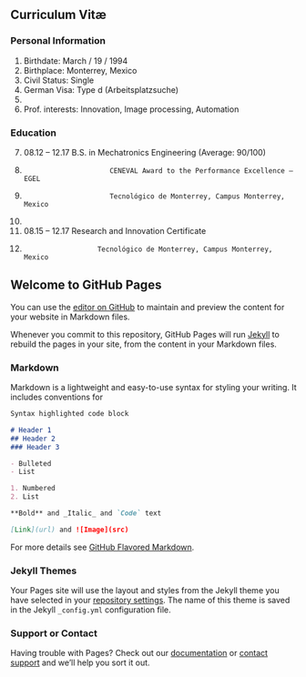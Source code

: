 ## Curriculum Vitæ

### Personal Information

1.  Birthdate:        March / 19 / 1994
2.  Birthplace:       Monterrey, Mexico
3.  Civil Status:     Single
4.  German Visa:      Type d (Arbeitsplatzsuche)
5.  
6.  Prof. interests:  Innovation, Image processing, Automation

### Education

7.  08.12 – 12.17     B.S. in Mechatronics Engineering (Average: 90/100)
8.  		                CENEVAL Award to the Performance Excellence – EGEL
9.  		                Tecnológico de Monterrey, Campus Monterrey, Mexico
10. 
11. 08.15 – 12.17     Research and Innovation Certificate
12.		                  Tecnológico de Monterrey, Campus Monterrey, Mexico


## Welcome to GitHub Pages

You can use the [editor on GitHub](https://github.com/carlosefabila/carlosefabila.github.io/edit/master/README.md) to maintain and preview the content for your website in Markdown files.

Whenever you commit to this repository, GitHub Pages will run [Jekyll](https://jekyllrb.com/) to rebuild the pages in your site, from the content in your Markdown files.

### Markdown

Markdown is a lightweight and easy-to-use syntax for styling your writing. It includes conventions for

```markdown
Syntax highlighted code block

# Header 1
## Header 2
### Header 3

- Bulleted
- List

1. Numbered
2. List

**Bold** and _Italic_ and `Code` text

[Link](url) and ![Image](src)
```

For more details see [GitHub Flavored Markdown](https://guides.github.com/features/mastering-markdown/).

### Jekyll Themes

Your Pages site will use the layout and styles from the Jekyll theme you have selected in your [repository settings](https://github.com/carlosefabila/carlosefabila.github.io/settings). The name of this theme is saved in the Jekyll `_config.yml` configuration file.

### Support or Contact

Having trouble with Pages? Check out our [documentation](https://help.github.com/categories/github-pages-basics/) or [contact support](https://github.com/contact) and we’ll help you sort it out.
